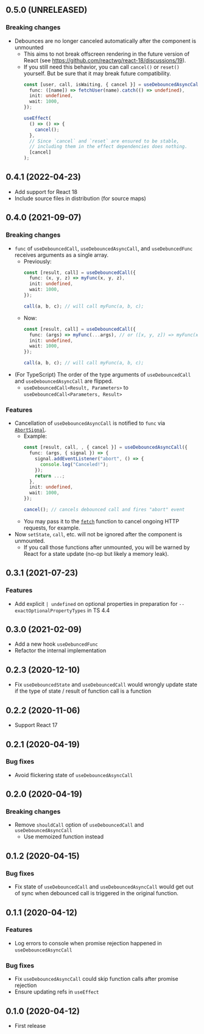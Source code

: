 ## 0.5.0 (UNRELEASED)
### Breaking changes
- Debounces are no longer canceled automatically after the component is unmounted
  - This aims to not break offscreen rendering in the future version of React (see https://github.com/reactwg/react-18/discussions/19).
  - If you still need this behavior, you can call `cancel()` or `reset()` yourself. But be sure that it may break future compatibility.
    ``` ts
    const [user, call, isWaiting, { cancel }] = useDebouncedAsyncCall({
      func: ([name]) => fetchUser(name).catch(() => undefined),
      init: undefined,
      wait: 1000,
    });

    useEffect(
      () => () => {
        cancel();
      },
      // Since `cancel` and `reset` are ensured to be stable,
      // including them in the effect dependencies does nothing.
      [cancel]
    );
    ```

## 0.4.1 (2022-04-23)
- Add support for React 18
- Include source files in distribution (for source maps)

## 0.4.0 (2021-09-07)
### Breaking changes
- `func` of `useDebouncedCall`, `useDebouncedAsyncCall`, and `useDebuncedFunc` receives arguments as a single array.
  - Previously:
    ``` ts
    const [result, call] = useDebouncedCall({
      func: (x, y, z) => myFunc(x, y, z),
      init: undefined,
      wait: 1000,
    });

    call(a, b, c); // will call myFunc(a, b, c);
    ```
  - Now:
    ``` ts
    const [result, call] = useDebouncedCall({
      func: (args) => myFunc(...args), // or ([x, y, z]) => myFunc(x, y, z)
      init: undefined,
      wait: 1000,
    });

    call(a, b, c); // will call myFunc(a, b, c);
    ```
- (For TypeScript) The order of the type arguments of `useDebouncedCall` and `useDebouncedAsyncCall` are flipped.
  - `useDebouncedCall<Result, Parameters>` to `useDebouncedCall<Parameters, Result>`

### Features
- Cancellation of `useDebouncedAsyncCall` is notified to `func` via [`AbortSignal`](https://developer.mozilla.org/en-US/docs/Web/API/AbortSignal).
  - Example:
    ``` ts
    const [result, call, , { cancel }] = useDebouncedAsyncCall({
      func: (args, { signal }) => {
        signal.addEventListener("abort", () => {
          console.log("Canceled!");
        });
        return ...;
      },
      init: undefined,
      wait: 1000,
    });

    cancel(); // cancels debounced call and fires "abort" event
    ```
  - You may pass it to the [`fetch`](https://developer.mozilla.org/en-US/docs/Web/API/fetch) function to cancel ongoing HTTP requests, for example.
- Now `setState`, `call`, etc. will not be ignored after the component is unmounted.
  - If you call those functions after unmounted, you will be warned by React for a state update (no-op but likely a memory leak).

## 0.3.1 (2021-07-23)
### Features
- Add explicit `| undefined` on optional properties in preparation for `--exactOptionalPropertyTypes` in TS 4.4

## 0.3.0 (2021-02-09)
- Add a new hook `useDebuncedFunc`
- Refactor the internal implementation

## 0.2.3 (2020-12-10)
- Fix `useDebouncedState` and `useDebouncedCall` would wrongly update state if the type of state / result of function call is a function

## 0.2.2 (2020-11-06)
- Support React 17

## 0.2.1 (2020-04-19)
### Bug fixes
- Avoid flickering state of `useDebouncedAsyncCall`

## 0.2.0 (2020-04-19)
### Breaking changes
- Remove `shouldCall` option of `useDebouncedCall` and `useDebouncedAsyncCall`
  - Use memoized function instead

## 0.1.2 (2020-04-15)
### Bug fixes
- Fix state of `useDebouncedCall` and `useDebouncedAsyncCall` would get out of sync when debounced call is triggered in the original function.

## 0.1.1 (2020-04-12)
### Features
- Log errors to console when promise rejection happened in `useDebouncedAsyncCall`

### Bug fixes
- Fix `useDebouncedAsyncCall` could skip function calls after promise rejection
- Ensure updating refs in `useEffect`

## 0.1.0 (2020-04-12)
- First release
